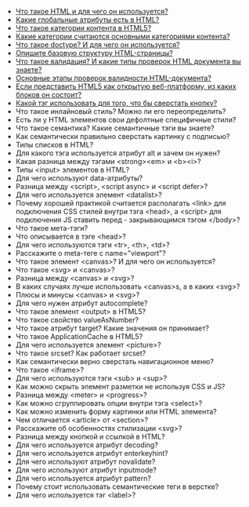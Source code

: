 - [Что такое HTML и для чего он используется?](./answers/HTML_what_for.md)
- [Какие глобальные атрибуты есть в HTML?](./answers/HTML_globals.md)
- [Что такое категории контента в HTML5?](./answers/HTML_content_categories.md)
- [Какие категории считаются основными категориями контента?](./answers/HTML_main_categories_content.md)
- [Что такое doctype? И для чего он используется?](./answers/HTML_doctype.md)
- [Опишите базовую структуру HTML-страницы?](./answers/HTML_base_structure.md)
- [Что такое валидация? И какие типы проверок HTML документа вы знаете?](./answers/HTML_validation.md)
- [Основные этапы проверок валидности HTML-документа?](./answers/HTML_validation.md)
- [Если представить HTML5 как открытую веб-платформу, из каких блоков он состоит?](./answers/HTML_open_webplatform.md)
- [Какой тэг использовать для того, что бы сверстать кнопку?](./answers/HTML_buttons.md)
- Что такое инлайновый стиль? Можно ли его переопределить?
- Есть ли у HTML элементов свои дефолтные специфичные стили?
- Что такое семантика? Какие семантичные тэги вы знаете?
- Как семантически правильно сверстать картинку с подписью?
- Типы списков в HTML?
- Для какого тэга используется атрибут alt и зачем он нужен?
- Какая разница между тэгами &lt;strong&gt;&lt;em&gt; и &lt;b&gt;&lt;i&gt;?
- Типы &lt;input&gt; элементов в HTML?
- Для чего используют data-атрибуты?
- Разница между &lt;script&gt;, &lt;script async&gt; и &lt;script defer&gt;?
- Для чего используется элемент &lt;datalist&gt;?
- Почему хорошей практикой считается располагать &lt;link&gt; для подключения CSS стилей внутри тэга &lt;head&gt;, а &lt;script&gt; для подключения JS ставить перед - закрывающимся тэгом &lt;/body&gt;?
- Что такое мета-тэги?
- Что описывается в тэге &lt;head&gt;?
- Для чего используются тэги &lt;tr&gt;, &lt;th&gt;, &lt;td&gt;?
- Расскажите о meta-теге с name="viewport"?
- Что такое элемент &lt;canvas&gt;? И для чего он используется?
- Что такое &lt;svg&gt; и &lt;canvas&gt;?
- Разница между &lt;canvas&gt; и &lt;svg&gt;?
- В каких случаях лучше использовать &lt;canvas&gt;s, а в каких &lt;svg&gt;?
- Плюсы и минусы &lt;canvas&gt; и &lt;svg&gt;?
- Для чего нужен атрибут autocomplete?
- Что такое элемент &lt;output&gt; в HTML5?
- Что такое свойство valueAsNumber?
- Что такое атрибут target? Какие значения он принимает?
- Что такое ApplicationCache в HTML5?
- Для чего используется элемент &lt;picture&gt;?
- Что такое srcset? Как работает srcset?
- Как семантически верно сверстать навигационное меню?
- Что такое &lt;iframe&gt;?
- Для чего используются тэги &lt;sub&gt; и &lt;sup&gt;?
- Как можно скрыть элемент разметки не используя CSS и JS?
- Разница между &lt;meter&gt; и &lt;progress&gt;?
- Как можно сгруппировать опции внутри тэга &lt;select&gt;?
- Как можно изменить форму картинки или HTML элемента?
- Чем отличается &lt;article&gt; от &lt;section&gt;?
- Расскажите об особенностях стилизации &lt;svg&gt;?
- Разница между кнопкой и ссылкой в HTML?
- Для чего используется атрибут decoding?
- Для чего используется атрибут enterkeyhint?
- Для чего используют атрибут novalidate?
- Для чего используют атрибут inputmode?
- Для чего используется атрибут pattern?
- Почему стоит использовать семантические теги в верстке?
- Для чего используется тэг &lt;label&gt;?
